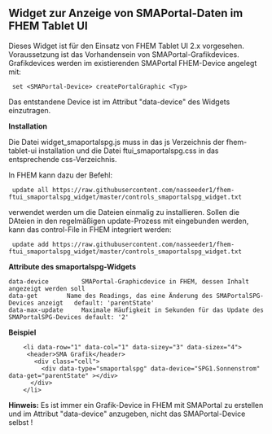 <h2><b>Widget zur Anzeige von SMAPortal-Daten im FHEM Tablet UI</b></h2>

Dieses Widget ist für den Einsatz von FHEM Tablet UI 2.x vorgesehen.
Voraussetzung ist das Vorhandensein von SMAPortal-Grafikdevices.
Grafikdevices werden im existierenden SMAPortal FHEM-Device angelegt 
mit:

     set <SMAPortal-Device> createPortalGraphic <Typ>
  
Das entstandene Device ist im Attribut "data-device" des Widgets einzutragen.



<b>Installation</b>

Die Datei widget_smaportalspg.js muss in das js Verzeichnis der fhem-tablet-ui installation und 
die Datei ftui_smaportalspg.css in das entsprechende css-Verzeichnis.

In FHEM kann dazu der Befehl:

     update all https://raw.githubusercontent.com/nasseeder1/fhem-ftui_smaportalspg_widget/master/controls_smaportalspg_widget.txt
     
verwendet werden um die Dateien einmalig zu installieren. Sollen die DAteien in den regelmäßigen update-Prozess mit eingebunden werden, kann das control-File in FHEM integriert werden:

     update add https://raw.githubusercontent.com/nasseeder1/fhem-ftui_smaportalspg_widget/master/controls_smaportalspg_widget.txt

<b>Attribute des smaportalspg-Widgets</b>

	data-device 		SMAPortal-Graphicdevice in FHEM, dessen Inhalt angezeigt werden soll 		
	data-get 		Name des Readings, das eine Änderung des SMAPortalSPG-Devices anzeigt 	default: 'parentState' 	
	data-max-update 	Maximale Häufigkeit in Sekunden für das Update des SMAPortalSPG-Devices	default: '2'

<b>Beispiel</b>
      
        <li data-row="1" data-col="1" data-sizey="3" data-sizex="4">
         <header>SMA Grafik</header>
           <div class="cell">
             <div data-type="smaportalspg" data-device="SPG1.Sonnenstrom" data-get="parentState" ></div> 
          </div>
	    </li>   


<b>Hinweis:</b> Es ist immer ein Grafik-Device in FHEM mit SMAPortal zu erstellen und im Attribut "data-device" 
anzugeben, nicht das SMAPortal-Device selbst !
